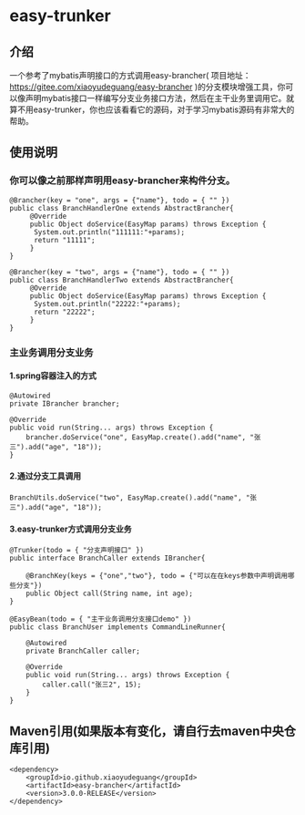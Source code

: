 # easy-trunker

## 介绍
一个参考了mybatis声明接口的方式调用easy-brancher( 项目地址：https://gitee.com/xiaoyudeguang/easy-brancher )的分支模块增强工具，你可以像声明mybatis接口一样编写分支业务接口方法，然后在主干业务里调用它。就算不用easy-trunker，你也应该看看它的源码，对于学习mybatis源码有非常大的帮助。

## 使用说明
### 你可以像之前那样声明用easy-brancher来构件分支。
```
@Brancher(key = "one", args = {"name"}, todo = { "" })
public class BranchHandlerOne extends AbstractBrancher{
     @Override
     public Object doService(EasyMap params) throws Exception {
	  System.out.println("111111:"+params);
	  return "11111";
     }
}
```
```
@Brancher(key = "two", args = {"name"}, todo = { "" })
public class BranchHandlerTwo extends AbstractBrancher{
     @Override
     public Object doService(EasyMap params) throws Exception {
	  System.out.println("22222:"+params);
	  return "22222";
     }
}
```
### 主业务调用分支业务
#### 1.spring容器注入的方式
```
@Autowired
private IBrancher brancher;

@Override
public void run(String... args) throws Exception {
    brancher.doService("one", EasyMap.create().add("name", "张三").add("age", "18"));
}
```
#### 2.通过分支工具调用
```
BranchUtils.doService("two", EasyMap.create().add("name", "张三").add("age", "18"));
```
#### 3.easy-trunker方式调用分支业务

```
@Trunker(todo = { "分支声明接口" })
public interface BranchCaller extends IBrancher{

	@BranchKey(keys = {"one","two"}, todo = {"可以在在keys参数中声明调用哪些分支"})
	public Object call(String name, int age);
}
```

```
@EasyBean(todo = { "主干业务调用分支接口demo" })
public class BranchUser implements CommandLineRunner{

	@Autowired
	private BranchCaller caller;

	@Override
	public void run(String... args) throws Exception {
	    caller.call("张三2", 15);
	}
}
```


## Maven引用(如果版本有变化，请自行去maven中央仓库引用)
```
<dependency>
    <groupId>io.github.xiaoyudeguang</groupId>
    <artifactId>easy-brancher</artifactId>
    <version>3.0.0-RELEASE</version>
</dependency>
```